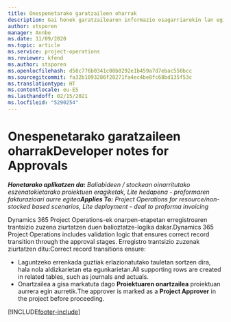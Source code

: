 ```yaml
---
title: Onespenetarako garatzaileen oharrak
description: Gai honek garatzailearen informazio osagarriarekin lan egiteari buruzko informazioa eskaintzen du.
author: stsporen
manager: Annbe
ms.date: 11/09/2020
ms.topic: article
ms.service: project-operations
ms.reviewer: kfend
ms.author: stsporen
ms.openlocfilehash: d58c776b0341c08b0292e1b459a7d7ebac550bcc
ms.sourcegitcommit: fa32b1893286f20271fa4ec4be8fc68bd135f53c
ms.translationtype: HT
ms.contentlocale: eu-ES
ms.lasthandoff: 02/15/2021
ms.locfileid: "5290254"
---
```

# <a name="developer-notes-for-approvals"></a><span data-ttu-id="5419e-103">Onespenetarako garatzaileen oharrak</span><span class="sxs-lookup"><span data-stu-id="5419e-103">Developer notes for Approvals</span></span>

<span data-ttu-id="5419e-104">_**Honetarako aplikatzen da:** Baliabideen / stockean oinarritutako eszenatokietarako proiektuen eragiketak, Lite hedapena - proformaren fakturazioari aurre egitea_</span><span class="sxs-lookup"><span data-stu-id="5419e-104">_**Applies To:** Project Operations for resource/non-stocked based scenarios, Lite deployment - deal to proforma invoicing_</span></span>

<span data-ttu-id="5419e-105">Dynamics 365 Project Operations-ek onarpen-etapetan erregistroaren trantsizio zuzena ziurtatzen duen balioztatze-logika dakar.</span><span class="sxs-lookup"><span data-stu-id="5419e-105">Dynamics 365 Project Operations includes validation logic that ensures correct record transition through the approval stages.</span></span> <span data-ttu-id="5419e-106">Erregistro trantsizio zuzenak ziurtatzen ditu:</span><span class="sxs-lookup"><span data-stu-id="5419e-106">Correct record transitions ensure:</span></span> 

  - <span data-ttu-id="5419e-107">Laguntzeko errenkada guztiak erlazionatutako tauletan sortzen dira, hala nola aldizkarietan eta egunkarietan.</span><span class="sxs-lookup"><span data-stu-id="5419e-107">All supporting rows are created in related tables, such as journals and actuals.</span></span>
  - <span data-ttu-id="5419e-108">Onartzailea a gisa markatuta dago **Proiektuaren onartzailea** proiektuan aurrera egin aurretik.</span><span class="sxs-lookup"><span data-stu-id="5419e-108">The approver is marked as a **Project Approver** in the project before proceeding.</span></span>


[!INCLUDE[footer-include](../includes/footer-banner.md)]